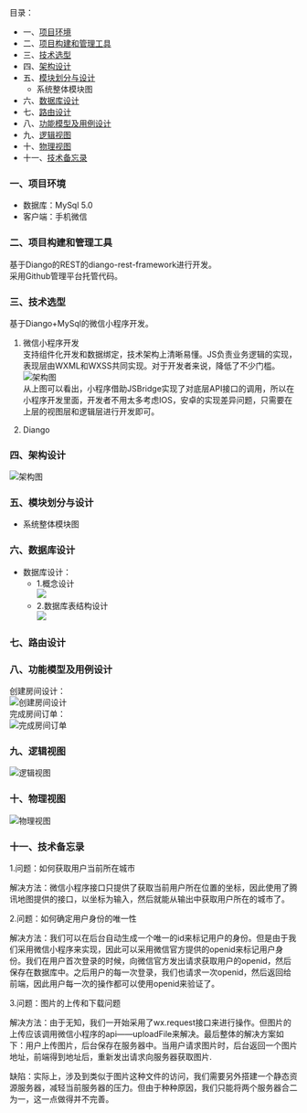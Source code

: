 目录：    
- 一、[项目环境](#1)    
- 二、[项目构建和管理工具](#2)    
- 三、[技术选型](#3)    
- 四、[架构设计](#4)   
- 五、[模块划分与设计](#5)    
  - 系统整体模块图    
- 六、[数据库设计](#6)     
- 七、[路由设计](#7)    
- 八、[功能模型及用例设计](#8)    
- 九、[逻辑视图](#9)    
- 十、[物理视图](#10)    
- 十一、[技术备忘录](#11)    
    


### <h3 id="1">一、项目环境</h3>    
  - 数据库：MySql 5.0
  - 客户端：手机微信
### <h3 id="2">二、项目构建和管理工具</h3>    
基于Diango的REST的diango-rest-framework进行开发。    
采用Github管理平台托管代码。
### <h3 id="3">三、技术选型</h3>    
基于Diango+MySql的微信小程序开发。    
1. 微信小程序开发    
支持组件化开发和数据绑定，技术架构上清晰易懂。JS负责业务逻辑的实现，表现层由WXML和WXSS共同实现。对于开发者来说，降低了不少门槛。    
![架构图](wechat_arc.png)    
从上图可以看出，小程序借助JSBridge实现了对底层API接口的调用，所以在小程序开发里面，开发者不用太多考虑IOS，安卓的实现差异问题，只需要在上层的视图层和逻辑层进行开发即可。    

2. Diango
### <h3 id="4">四、架构设计</h3>    
![架构图](架构图.png)
### <h3 id="5">五、模块划分与设计</h3>    
  - 系统整体模块图    
### <h3 id="6">六、数据库设计</h3>    
  - 数据库设计：    
    - 1.概念设计    
    ![](course-SDP/conceptModel.PNG)
    - 2.数据库表结构设计   
    ![](course-SDP/datebaseModel.PNG) 
### <h3 id="7">七、路由设计</h3>    
### <h3 id="8">八、功能模型及用例设计</h3>    
创建房间设计：    
![创建房间设计](course-SDP/createRoomSequence.PNG)    
完成房间订单：    
![完成房间订单](course-SDP/功能模型2.png)
### <h3 id="9">九、逻辑视图</h3>    
![逻辑视图](逻辑视图.png)
### <h3 id="10">十、物理视图</h3>
![物理视图](物理视图.png)
### <h3 id="11">十一、技术备忘录</h3>    
1.问题：如何获取用户当前所在城市
  
  解决方法：微信小程序接口只提供了获取当前用户所在位置的坐标，因此使用了腾讯地图提供的接口，以坐标为输入，然后就能从输出中获取用户所在的城市了。


2.问题：如何确定用户身份的唯一性
  
  解决方法：我们可以在后台自动生成一个唯一的id来标记用户的身份。但是由于我们采用微信小程序来实现，因此可以采用微信官方提供的openid来标记用户身份。我们在用户首次登录的时候，向微信官方发出请求获取用户的openid，然后保存在数据库中。之后用户的每一次登录，我们也请求一次openid，然后返回给前端，因此用户每一次的操作都可以使用openid来验证了。


3.问题：图片的上传和下载问题

  解决方法：由于无知，我们一开始采用了wx.request接口来进行操作。但图片的上传应该调用微信小程序的api——uploadFile来解决。最后整体的解决方案如下：用户上传图片，后台保存在服务器中。当用户请求图片时，后台返回一个图片地址，前端得到地址后，重新发出请求向服务器获取图片.
  
  缺陷：实际上，涉及到类似于图片这种文件的访问，我们需要另外搭建一个静态资源服务器，减轻当前服务器的压力。但由于种种原因，我们只能将两个服务器合二为一，这一点做得并不完善。
